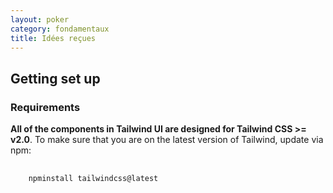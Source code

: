 ```yaml
---
layout: poker
category: fondamentaux
title: Idées reçues
---
```


<h2 id="getting-set-up">
  Getting set up
</h2>

<h3 id="requirements">
  Requirements
</h3>

<p><strong>All of the components in Tailwind UI are designed for Tailwind CSS &gt;= v2.0</strong>. To make sure that you are on the latest version of Tailwind, update via npm:</p>

<pre class="language-bash">
  <code class="language-bash">
    <span class="token function">npm</span><span class="token function">install</span> tailwindcss@latest
  </code>
</pre>

